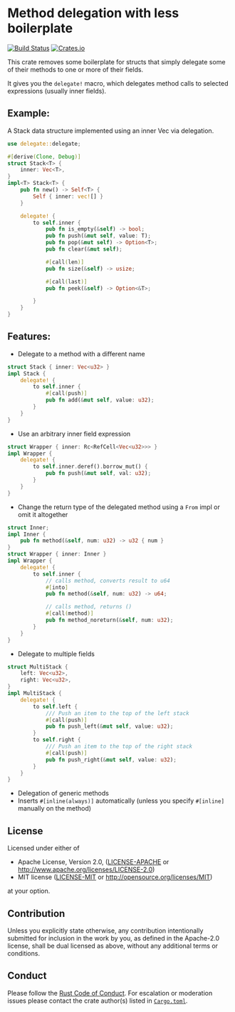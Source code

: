 Method delegation with less boilerplate
=======================================

[![Build Status](https://github.com/chancancode/rust-delegate/workflows/Tests/badge.svg)](https://github.com/chancancode/rust-delegate/actions)
[![Crates.io](https://img.shields.io/crates/v/delegate.svg)](https://crates.io/crates/delegate)

This crate removes some boilerplate for structs that simply delegate
some of their methods to one or more of their fields.

It gives you the `delegate!` macro, which delegates method calls to selected expressions (usually inner fields).

## Example:
A Stack data structure implemented using an inner Vec via delegation.
```rust
use delegate::delegate;

#[derive(Clone, Debug)]
struct Stack<T> {
    inner: Vec<T>,
}
impl<T> Stack<T> {
    pub fn new() -> Self<T> {
        Self { inner: vec![] }
    }

    delegate! {
        to self.inner {
            pub fn is_empty(&self) -> bool;
            pub fn push(&mut self, value: T);
            pub fn pop(&mut self) -> Option<T>;
            pub fn clear(&mut self);

            #[call(len)]
            pub fn size(&self) -> usize;

            #[call(last)]
            pub fn peek(&self) -> Option<&T>;

        }
    }
}
```

## Features:
- Delegate to a method with a different name
```rust
struct Stack { inner: Vec<u32> }
impl Stack {
    delegate! {
        to self.inner {
            #[call(push)]
            pub fn add(&mut self, value: u32);
        }
    }
}
```
- Use an arbitrary inner field expression
```rust
struct Wrapper { inner: Rc<RefCell<Vec<u32>>> }
impl Wrapper {
    delegate! {
        to self.inner.deref().borrow_mut() {
            pub fn push(&mut self, val: u32);
        }
    }
}
```
- Change the return type of the delegated method using a `From` impl or omit it altogether
```rust
struct Inner;
impl Inner {
    pub fn method(&self, num: u32) -> u32 { num }
}
struct Wrapper { inner: Inner }
impl Wrapper {
    delegate! {
        to self.inner {
            // calls method, converts result to u64
            #[into]
            pub fn method(&self, num: u32) -> u64;

            // calls method, returns ()
            #[call(method)]
            pub fn method_noreturn(&self, num: u32);
        }
    }
}
```
- Delegate to multiple fields
```rust
struct MultiStack {
    left: Vec<u32>,
    right: Vec<u32>,
}
impl MultiStack {
    delegate! {
        to self.left {
            /// Push an item to the top of the left stack
            #[call(push)]
            pub fn push_left(&mut self, value: u32);
        }
        to self.right {
            /// Push an item to the top of the right stack
            #[call(push)]
            pub fn push_right(&mut self, value: u32);
        }
    }
}
```
- Delegation of generic methods
- Inserts `#[inline(always)]` automatically (unless you specify `#[inline]` manually on the method)

## License

Licensed under either of

 * Apache License, Version 2.0, ([LICENSE-APACHE](LICENSE-APACHE) or http://www.apache.org/licenses/LICENSE-2.0)
 * MIT license ([LICENSE-MIT](LICENSE-MIT) or http://opensource.org/licenses/MIT)

at your option.

## Contribution

Unless you explicitly state otherwise, any contribution intentionally submitted
for inclusion in the work by you, as defined in the Apache-2.0 license, shall
be dual licensed as above, without any additional terms or conditions.

## Conduct

Please follow the [Rust Code of Conduct]. For escalation or moderation issues
please contact the crate author(s) listed in [`Cargo.toml`](./Cargo.toml).

[Rust Code of Conduct]: https://www.rust-lang.org/conduct.html
